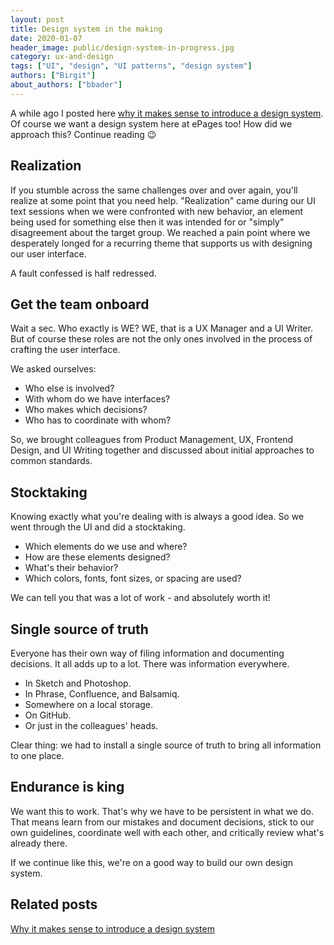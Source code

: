 ```yaml
---
layout: post
title: Design system in the making
date: 2020-01-07
header_image: public/design-system-in-progress.jpg
category: ux-and-design
tags: ["UI", "design", "UI patterns", "design system"]
authors: ["Birgit"]
about_authors: ["bbader"]
---
```


A  while ago I posted here [why it makes sense to introduce a design system](/blog/ux-and-design/why-it-makes-sense-to-introduce-a-design-system/).
Of course we want a design system here at ePages too!
How did we approach this?
Continue reading 😉

## Realization

If you stumble across the same challenges over and over again, you'll realize at some point that you need help.
"Realization" came during our UI text sessions when we were confronted with new behavior, an element being used for something else then it was intended for or "simply" disagreement about the target group.
We reached a pain point where we desperately longed for a recurring theme that supports us with designing our user interface.

A fault confessed is half redressed.

## Get the team onboard

Wait a sec.
Who exactly is WE?
WE, that is a UX Manager and a UI Writer.
But of course these roles are not the only ones involved in the process of crafting the user interface.

We asked ourselves: 

* Who else is involved?
* With whom do we have interfaces?
* Who makes which decisions?
* Who has to coordinate with whom?

So, we brought colleagues from Product Management, UX, Frontend Design, and UI Writing together and discussed about initial approaches to common standards. 

## Stocktaking

Knowing exactly what you're dealing with is always a good idea.
So we went through the UI and did a stocktaking.

* Which elements do we use and where?
* How are these elements designed?
* What's their behavior?
* Which colors, fonts, font sizes, or spacing are used?

We can tell you that was a lot of work - and absolutely worth it!

## Single source of truth

Everyone has their own way of filing information and documenting decisions.
It all adds up to a lot.
There was information everywhere.

* In Sketch and Photoshop.
* In Phrase, Confluence, and Balsamiq.
* Somewhere on a local storage.
* On GitHub.
* Or just in the colleagues' heads.

Clear thing: we had to install a single source of truth to bring all information to one place.

## Endurance is king

We want this to work.
That's why we have to be persistent in what we do.
That means learn from our mistakes and document decisions, stick to our own guidelines, coordinate well with each other, and critically review what's already there.

If we continue like this, we're on a good way to build our own design system.

## Related posts

[Why it makes sense to introduce a design system](/blog/ux-and-design/why-it-makes-sense-to-introduce-a-design-system/)